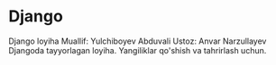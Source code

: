 # Django
Django loyiha
Muallif: Yulchiboyev Abduvali
Ustoz: Anvar Narzullayev
Djangoda tayyorlagan loyiha.
Yangiliklar qo'shish va tahrirlash uchun.
